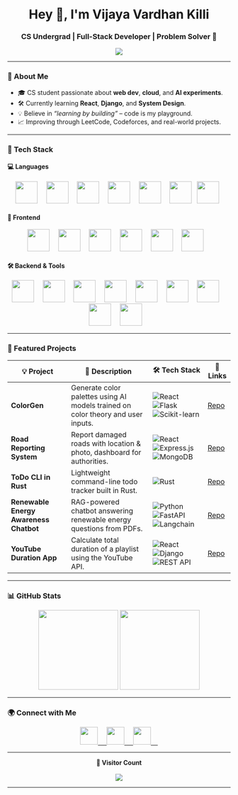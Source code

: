 <h1 align="center">Hey 👋, I'm Vijaya Vardhan Killi</h1>
<h3 align="center">CS Undergrad | Full-Stack Developer | Problem Solver 🚀</h3>


<p align="center">
  <img src="https://readme-typing-svg.demolab.com?font=Fira+Code&size=20&pause=1200&color=00BFFF&center=true&vCenter=true&width=700&lines=Always+learning+something+new.;Passionate+about+building+with+purpose.;Coding+real-world+solutions+every+day." />
</p>



---

### 🧠 About Me

- 🎓 CS student passionate about **web dev**, **cloud**, and **AI experiments**.
- 🛠️ Currently learning **React**, **Django**, and **System Design**.
- 💡 Believe in *“learning by building”* – code is my playground.
- 📈 Improving through LeetCode, Codeforces, and real-world projects.

---

### 🚀 Tech Stack

#### 💻 Languages

<p align="center">
  <img src="https://skillicons.dev/icons?i=python" height="50"/>&nbsp;&nbsp;&nbsp;&nbsp;
  <img src="https://skillicons.dev/icons?i=js" height="50"/>&nbsp;&nbsp;&nbsp;&nbsp;
  <img src="https://skillicons.dev/icons?i=java" height="50"/>&nbsp;&nbsp;&nbsp;&nbsp;
  <img src="https://skillicons.dev/icons?i=kotlin" height="50"/>&nbsp;&nbsp;&nbsp;&nbsp;
  <img src="https://skillicons.dev/icons?i=c" height="50"/>&nbsp;&nbsp;&nbsp;&nbsp;
  <img src="https://skillicons.dev/icons?i=cpp" height="50"/>&nbsp;&nbsp;
  <img src="https://skillicons.dev/icons?i=rust" height="50"/>&nbsp;&nbsp;
</p>



#### 🎨 Frontend
<p align="center">
  <img src="https://skillicons.dev/icons?i=react" height="50"/>&nbsp;&nbsp;&nbsp;&nbsp;
  <img src="https://skillicons.dev/icons?i=html" height="50"/>&nbsp;&nbsp;&nbsp;&nbsp;
  <img src="https://skillicons.dev/icons?i=css" height="50"/>&nbsp;&nbsp;&nbsp;&nbsp;
  <img src="https://skillicons.dev/icons?i=tailwind" height="50"/>&nbsp;&nbsp;&nbsp;&nbsp;
  <img src="https://skillicons.dev/icons?i=bootstrap" height="50"/>&nbsp;&nbsp;&nbsp;&nbsp;
  <img src="https://skillicons.dev/icons?i=sass" height="50"/>&nbsp;&nbsp;&nbsp;&nbsp;
</p>

#### 🛠️ Backend & Tools
<p align="center">
  <img src="https://skillicons.dev/icons?i=django" height="50"/>&nbsp;&nbsp;&nbsp;&nbsp;
  <img src="https://skillicons.dev/icons?i=flask" height="50"/>&nbsp;&nbsp;&nbsp;&nbsp;
  <img src="https://skillicons.dev/icons?i=fastapi" height="50"/>&nbsp;&nbsp;&nbsp;&nbsp;
  <img src="https://skillicons.dev/icons?i=mysql" height="50"/>&nbsp;&nbsp;&nbsp;&nbsp;
  <img src="https://skillicons.dev/icons?i=expressjs" height="50"/>&nbsp;&nbsp;&nbsp;&nbsp;
  <img src="https://skillicons.dev/icons?i=mongodb" height="50"/>&nbsp;&nbsp;&nbsp;&nbsp;
  <img src="https://skillicons.dev/icons?i=docker" height="50"/>&nbsp;&nbsp;&nbsp;&nbsp;
  <img src="https://skillicons.dev/icons?i=postman" height="50"/>&nbsp;&nbsp;&nbsp;&nbsp;
  <img src="https://skillicons.dev/icons?i=git" height="50"/>&nbsp;&nbsp;&nbsp;&nbsp;
</p>

---


### 📌 Featured Projects

| 💡 Project | 🧠 Description | 🛠️ Tech Stack | 🔗 Links |
|-----------|----------------|------------------------------|-----------|
| **ColorGen** | Generate color palettes using AI models trained on color theory and user inputs. | ![React](https://img.shields.io/badge/-React-61DAFB?logo=react&logoColor=white&style=flat)&nbsp;![Flask](https://img.shields.io/badge/-Flask-000000?logo=flask&logoColor=white&style=flat)&nbsp;![Scikit-learn](https://img.shields.io/badge/-Scikit--learn-F7931E?logo=scikitlearn&logoColor=white&style=flat) | [Repo](https://github.com/vijayvardhan-killi/ColorGen) |
| **Road Reporting System** | Report damaged roads with location & photo, dashboard for authorities. | ![React](https://img.shields.io/badge/-React-61DAFB?logo=react&logoColor=white&style=flat)&nbsp;![Express.js](https://img.shields.io/badge/-Express.js-000000?logo=express&logoColor=white&style=flat)&nbsp;![MongoDB](https://img.shields.io/badge/-MongoDB-47A248?logo=mongodb&logoColor=white&style=flat) | [Repo](https://github.com/vijayvardhan-killi/Road-Reporting-System) |
| **ToDo CLI in Rust** | Lightweight command-line todo tracker built in Rust. | ![Rust](https://img.shields.io/badge/-Rust-000000?logo=rust&logoColor=white&style=flat) | [Repo](https://github.com/vijayvardhan-killi/todo-rust-cli) |
| **Renewable Energy Awareness Chatbot** | RAG-powered chatbot answering renewable energy questions from PDFs. | ![Python](https://img.shields.io/badge/-Python-3776AB?logo=python&logoColor=white&style=flat)&nbsp;![FastAPI](https://img.shields.io/badge/-FastAPI-009688?logo=fastapi&logoColor=white&style=flat)&nbsp;![Langchain](https://img.shields.io/badge/-LangChain-000000?logo=chainlink&logoColor=white&style=flat) | [Repo](https://github.com/vijayvardhan-killi/Renewable-Energy-Awareness-Chatbot-Backend) |
| **YouTube Duration App** | Calculate total duration of a playlist using the YouTube API. | ![React](https://img.shields.io/badge/-React-61DAFB?logo=react&logoColor=white&style=flat)&nbsp;![Django](https://img.shields.io/badge/-Django-092E20?logo=django&logoColor=white&style=flat)&nbsp;![REST API](https://img.shields.io/badge/-REST%20API-FF6F00?style=flat) | [Repo](https://github.com/vijayvardhan-killi/YouTube-Duration-App) |


---

### 📊 GitHub Stats

<p align="center">
  <img height="180em" src="https://github-readme-stats.vercel.app/api?username=vijayvardhan-killi&show_icons=true&theme=tokyonight&rank_icon=percentile&hide=stars&count_private=true" />
  <img height="180em" src="https://github-readme-stats.vercel.app/api/top-langs/?username=vijayvardhan-killi&layout=compact&langs_count=8&theme=tokyonight" />
</p>

---


### 🌍 Connect with Me

<p align="center">
  <a href="https://www.linkedin.com/in/vijaya-vardhan-killi/">
    <img src="https://skillicons.dev/icons?i=linkedin" height="40" />&nbsp;&nbsp;&nbsp;&nbsp;
  </a>
  <a href="https://github.com/vijayvardhan-killi">
    <img src="https://skillicons.dev/icons?i=github" height="40" />&nbsp;&nbsp;&nbsp;&nbsp;
  </a>
  <a href="mailto:vijayvardhan.killi@gmail.com">
    <img src="https://skillicons.dev/icons?i=gmail" height="40" />&nbsp;&nbsp;&nbsp;&nbsp;
  </a>
</p>

---

<p align="center">
  <b>👀 Visitor Count</b><br /><br />
  <img src="https://profile-counter.glitch.me/vijayvardhan-killi/count.svg" />
</p>


---


